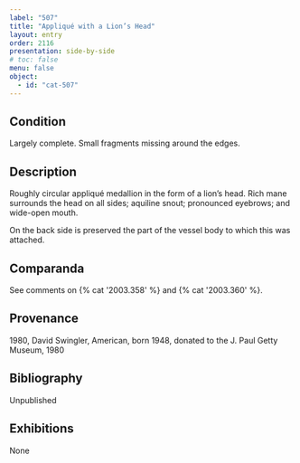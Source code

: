 ```yaml
---
label: "507"
title: "Appliqué with a Lion’s Head"
layout: entry
order: 2116
presentation: side-by-side
# toc: false
menu: false
object:
  - id: "cat-507"
---
```


## Condition

Largely complete. Small fragments missing around the edges.

## Description

Roughly circular appliqué medallion in the form of a lion’s head. Rich mane surrounds the head on all sides; aquiline snout; pronounced eyebrows; and wide-open mouth.

On the back side is preserved the part of the vessel body to which this was attached.

## Comparanda

See comments on {% cat '2003.358' %} and {% cat '2003.360' %}.

## Provenance

1980, David Swingler, American, born 1948, donated to the J. Paul Getty Museum, 1980

## Bibliography

Unpublished

## Exhibitions

None